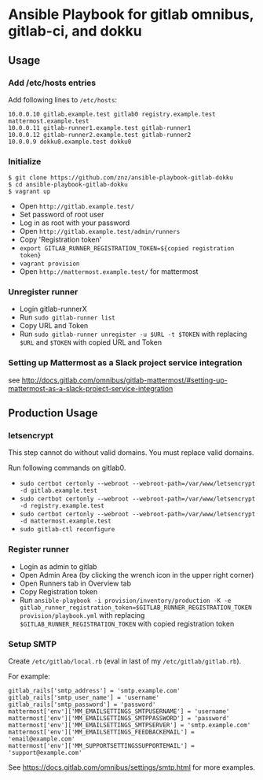 # Ansible Playbook for gitlab omnibus, gitlab-ci, and dokku

## Usage

### Add /etc/hosts entries

Add following lines to `/etc/hosts`:

    10.0.0.10 gitlab.example.test gitlab0 registry.example.test mattermost.example.test
    10.0.0.11 gitlab-runner1.example.test gitlab-runner1
    10.0.0.12 gitlab-runner2.example.test gitlab-runner2
    10.0.0.9 dokku0.example.test dokku0

### Initialize

    $ git clone https://github.com/znz/ansible-playbook-gitlab-dokku
    $ cd ansible-playbook-gitlab-dokku
    $ vagrant up

- Open `http://gitlab.example.test/`
- Set password of root user
- Log in as root with your password
- Open `http://gitlab.example.test/admin/runners`
- Copy 'Registration token'
- `export GITLAB_RUNNER_REGISTRATION_TOKEN=${copied registration token}`
- `vagrant provision`
- Open `http://mattermost.example.test/` for mattermost

### Unregister runner

- Login gitlab-runnerX
- Run `sudo gitlab-runner list`
- Copy URL and Token
- Run `sudo gitlab-runner unregister -u $URL -t $TOKEN` with replacing `$URL` and `$TOKEN` with copied URL and Token

### Setting up Mattermost as a Slack project service integration

see http://docs.gitlab.com/omnibus/gitlab-mattermost/#setting-up-mattermost-as-a-slack-project-service-integration

## Production Usage

### letsencrypt

This step cannot do without valid domains.
You must replace valid domains.

Run following commands on gitlab0.

- `sudo certbot certonly --webroot --webroot-path=/var/www/letsencrypt -d gitlab.example.test`
- `sudo certbot certonly --webroot --webroot-path=/var/www/letsencrypt -d registry.example.test`
- `sudo certbot certonly --webroot --webroot-path=/var/www/letsencrypt -d mattermost.example.test`
- `sudo gitlab-ctl reconfigure`

### Register runner

- Login as admin to gitlab
- Open Admin Area (by clicking the wrench icon in the upper right corner)
- Open Runners tab in Overview tab
- Copy Registration token
- Run `ansible-playbook -i provision/inventory/production -K -e gitlab_runner_registration_token=$GITLAB_RUNNER_REGISTRATION_TOKEN provision/playbook.yml` with replacing `$GITLAB_RUNNER_REGISTRATION_TOKEN` with copied registration token

### Setup SMTP

Create `/etc/gitlab/local.rb` (eval in last of my `/etc/gitlab/gitlab.rb`).

For example:

    gitlab_rails['smtp_address'] = 'smtp.example.com'
    gitlab_rails['smtp_user_name'] = 'username'
    gitlab_rails['smtp_password'] = 'password'
    mattermost['env']['MM_EMAILSETTINGS_SMTPUSERNAME'] = 'username'
    mattermost['env']['MM_EMAILSETTINGS_SMTPPASSWORD'] = 'password'
    mattermost['env']['MM_EMAILSETTINGS_SMTPSERVER'] = 'smtp.example.com'
    mattermost['env']['MM_EMAILSETTINGS_FEEDBACKEMAIL'] = 'email@example.com'
    mattermost['env']['MM_SUPPORTSETTINGSSUPPORTEMAIL'] = 'support@example.com'

See https://docs.gitlab.com/omnibus/settings/smtp.html for more examples.
